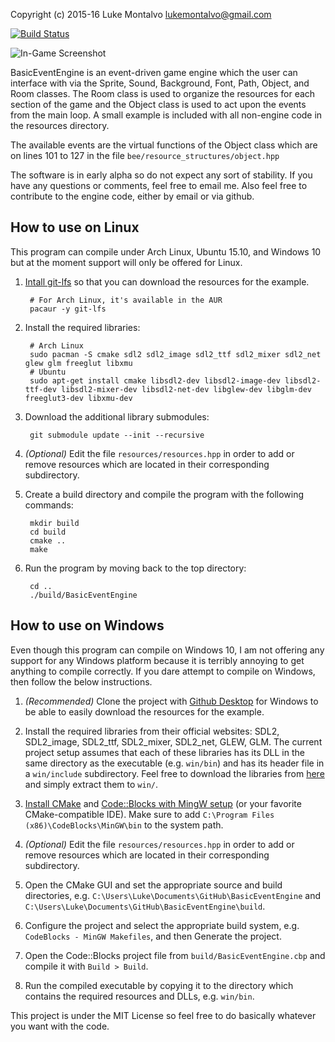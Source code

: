 Copyright (c) 2015-16 Luke Montalvo <lukemontalvo@gmail.com>

[![Build Status](https://travis-ci.org/piluke/BasicEventEngine.svg?branch=master)](https://travis-ci.org/piluke/BasicEventEngine)

![In-Game Screenshot](https://github.com/piluke/BasicEventEngine/raw/master/screenshot.png)

BasicEventEngine is an event-driven game engine which the user can interface
with via the Sprite, Sound, Background, Font, Path, Object, and Room classes.
The Room class is used to organize the resources for each section of the game
and the Object class is used to act upon the events from the main loop. A small
example is included with all non-engine code in the resources directory.

The available events are the virtual functions of the Object class which are on
lines 101 to 127 in the file ``bee/resource_structures/object.hpp``

The software is in early alpha so do not expect any sort of stability. If you
have any questions or comments, feel free to email me. Also feel free to
contribute to the engine code, either by email or via github.

## How to use on Linux

This program can compile under Arch Linux, Ubuntu 15.10, and Windows 10 but at
the moment support will only be offered for Linux.

1. [Intall git-lfs][1] so that you can download the resources for the example.

        # For Arch Linux, it's available in the AUR
        pacaur -y git-lfs

2. Install the required libraries:

        # Arch Linux
        sudo pacman -S cmake sdl2 sdl2_image sdl2_ttf sdl2_mixer sdl2_net glew glm freeglut libxmu
        # Ubuntu
        sudo apt-get install cmake libsdl2-dev libsdl2-image-dev libsdl2-ttf-dev libsdl2-mixer-dev libsdl2-net-dev libglew-dev libglm-dev freeglut3-dev libxmu-dev

3. Download the additional library submodules:

        git submodule update --init --recursive

4. *(Optional)* Edit the file ``resources/resources.hpp`` in order to add or remove resources which are located in their corresponding subdirectory.

5. Create a build directory and compile the program with the following commands:

        mkdir build
        cd build
        cmake ..
        make

6. Run the program by moving back to the top directory:

        cd ..
        ./build/BasicEventEngine

## How to use on Windows

Even though this program can compile on Windows 10, I am not offering any
support for any Windows platform because it is terribly annoying to get
anything to compile correctly. If you dare attempt to compile on Windows, then
follow the below instructions.

1. *(Recommended)* Clone the project with [Github Desktop][2] for Windows to be able to easily download the resources for the example.

2. Install the required libraries from their official websites: SDL2, SDL2_image, SDL2_ttf, SDL2_mixer, SDL2_net, GLEW, GLM.
The current project setup assumes that each of these libraries has its DLL in the same directory as the executable (e.g. ``win/bin``) and has its header file in a ``win/include`` subdirectory.
Feel free to download the libraries from [here][3] and simply extract them to ``win/``.

3. [Install CMake][4] and [Code::Blocks with MingW setup][5] (or your favorite CMake-compatible IDE). Make sure to add ``C:\Program Files (x86)\CodeBlocks\MinGW\bin`` to the system path.

4. *(Optional)* Edit the file ``resources/resources.hpp`` in order to add or remove resources which are located in their corresponding subdirectory.

5. Open the CMake GUI and set the appropriate source and build directories, e.g. ``C:\Users\Luke\Documents\GitHub\BasicEventEngine`` and ``C:\Users\Luke\Documents\GitHub\BasicEventEngine\build``.

6. Configure the project and select the appropriate build system, e.g. ``CodeBlocks - MinGW Makefiles``, and then Generate the project.

7. Open the Code::Blocks project file from ``build/BasicEventEngine.cbp`` and compile it with ``Build > Build``.

8. Run the compiled executable by copying it to the directory which contains the required resources and DLLs, e.g. ``win/bin``.

This project is under the MIT License so feel free to do basically whatever you want with the code.

[1]: https://git-lfs.github.com/                        "Git LFS instructions"
[2]: https://desktop.github.com/                        "Github Desktop for Windows"
[3]: https://lukemontalvo.us/BasicEventEngine/win.zip   "Windows Library Files"
[4]: https://cmake.org/download/                        "CMake"
[5]: http://codeblocks.org/downloads/26                 "Code::Blocks"
